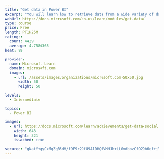 ```yaml
---
title: "Get data in Power BI"
excerpt: "You will learn how to retrieve data from a wide variety of data sources, including Microsoft Excel, relational databases, and NoSQL data stores. You will also learn how to improve performance while retrieving data."
webUrl: https://docs.microsoft.com/en-us/learn/modules/get-data/
type: course
price: Free
length: PT1H25M
ratings:
  count: 4429
  average: 4.7586365
heat: 99

provider:
  name: Microsoft Learn
  domain: microsoft.com
  images:
    - url: /assets/images/organizations/microsoft.com-50x50.jpg
      width: 50
      height: 50

levels:
  - Intermediate

topics:
  - Power BI

images:
  - url: https://docs.microsoft.com/learn/achievements/get-data-social.png
    width: 643
    height: 321
    isCached: true

secured: "gNatY+gyCxMqZgR5dV/f9F9r2DfU9AlDHQ6VMHJh+LL0mdbbzCfO29b6ef+iYpDgVXtxfAunzIP5TYuXu5O7s9xwwsA6G9M+aICk8AvnuigXsFGa7Xpc6CcmSBWH9DY0ovCmLCIaaYOD3UAriwtJrpEsU0LRi/i/Jq8rgVrh8CKuM/SMfxhnDrN/JAmIVkxgQhUeoII/URJhE3OGxX6XvMHPSIUU3y73ZkC4SimLNppUQk6f4s+aGwAHY7lgIfKFEPqhuYyHEYt3RDGpYEVzJ1X+C3RwtdiPUbIrGTLPmZZxZYk6BnYFmIiTQacV2OzCQyd5eFNtsFNLj9t0kmwqY0367uLdPQRdefMguWmqwJX6rGslTdVJAZFGln6e0YZTCgUr5OfwAZyCb6YjqKdug6BZmboJMNq+t6Ir2sIiEiw=;jQB8baPPQsv6o6zY7ZQ6ng=="
---
```


